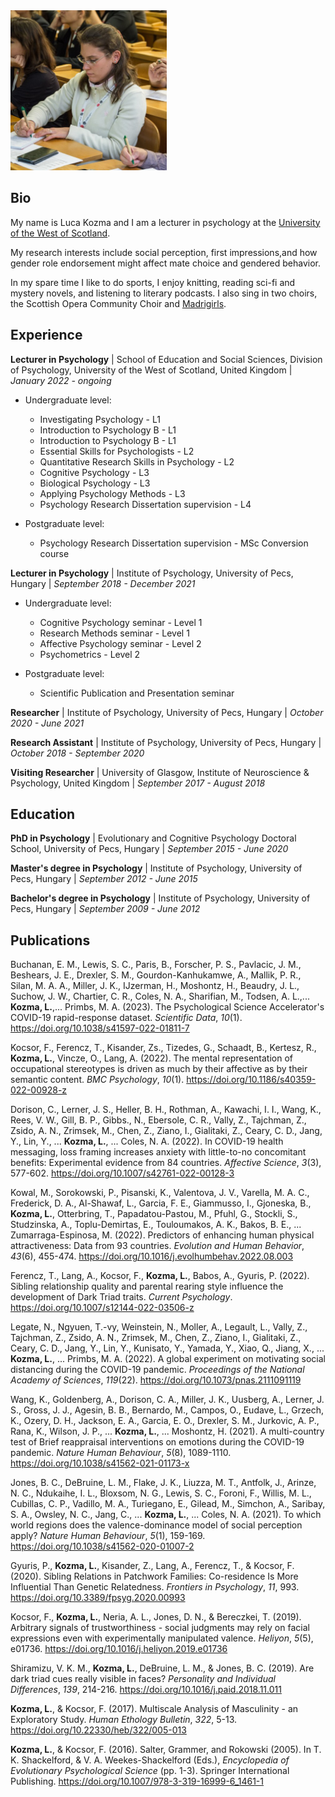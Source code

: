 <img src="/3.jpeg" width="250">

## Bio

My name is Luca Kozma and I am a lecturer in psychology at the [University of the West of Scotland](https://research-portal.uws.ac.uk/en/persons/luca-kozma).

My research interests include social perception, first impressions,and how gender role endorsement might affect mate choice and gendered behavior.

In my spare time I like to do sports, I enjoy knitting, reading sci-fi and mystery novels, and listening to literary podcasts. I also sing in two choirs, the Scottish Opera Community Choir and [Madrigirls](http://glasgowmadrigirls.weebly.com/).

## Experience

**Lecturer in Psychology** \| School of Education and Social Sciences, Division of Psychology, University of the West of Scotland, United Kingdom \| *January 2022 - ongoing*

-   Undergraduate level:
    - Investigating Psychology - L1
    - Introduction to Psychology B - L1
    - Introduction to Psychology B - L1
    - Essential Skills for Psychologists - L2
    - Quantitative Research Skills in Psychology - L2
    - Cognitive Psychology - L3
    - Biological Psychology - L3
    - Applying Psychology Methods - L3
    - Psychology Research Dissertation supervision - L4

-   Postgraduate level:
    -   Psychology Research Dissertation supervision - MSc Conversion course

**Lecturer in Psychology** \| Institute of Psychology, University of Pecs, Hungary \| *September 2018 - December 2021*

-   Undergraduate level:
    -   Cognitive Psychology seminar - Level 1
    -   Research Methods seminar - Level 1
    -   Affective Psychology seminar - Level 2
    -   Psychometrics - Level 2

-   Postgraduate level:
    -   Scientific Publication and Presentation seminar

**Researcher** \| Institute of Psychology, University of Pecs, Hungary \| *October 2020 - June 2021*

**Research Assistant** \| Institute of Psychology, University of Pecs, Hungary \| *October 2018 - September 2020*

**Visiting Researcher** \| University of Glasgow, Institute of Neuroscience & Psychology, United Kingdom \| *September 2017 - August 2018*

## Education

**PhD in Psychology** \| Evolutionary and Cognitive Psychology Doctoral School, University of Pecs, Hungary \| *September 2015 - June 2020*

**Master's degree in Psychology** \| Institute of Psychology, University of Pecs, Hungary \| *September 2012 - June 2015*

**Bachelor's degree in Psychology** \| Institute of Psychology, University of Pecs, Hungary \| *September 2009 - June 2012*

## Publications

Buchanan, E. M., Lewis, S. C., Paris, B., Forscher, P. S., Pavlacic, J. M., Beshears, J. E., Drexler, S. M., Gourdon-Kanhukamwe, A., Mallik, P. R., Silan, M. A. A., Miller, J. K., IJzerman, H., Moshontz, H., Beaudry, J. L., Suchow, J. W., Chartier, C. R., Coles, N. A., Sharifian, M., Todsen, A. L.,... **Kozma, L.**,... Primbs, M. A. (2023). The Psychological Science Accelerator's COVID-19 rapid-response dataset. *Scientific Data*, *10*(1). <https://doi.org/10.1038/s41597-022-01811-7>

Kocsor, F., Ferencz, T., Kisander, Zs., Tizedes, G., Schaadt, B., Kertesz, R., **Kozma, L.**, Vincze, O., Lang, A. (2022). The mental representation of occupational stereotypes is driven as much by their affective as by their semantic content. *BMC Psychology*, *10*(1). <https://doi.org/10.1186/s40359-022-00928-z>

Dorison, C., Lerner, J. S., Heller, B. H., Rothman, A., Kawachi, I. I., Wang, K., Rees, V. W., Gill, B. P., Gibbs., N., Ebersole, C. R., Vally, Z., Tajchman, Z., Zsido, A. N., Zrimsek, M., Chen, Z., Ziano, I., Gialitaki, Z., Ceary, C. D., Jang, Y., Lin, Y., ... **Kozma, L.**, ... Coles, N. A. (2022). In COVID-19 health messaging, loss framing increases anxiety with little-to-no concomitant benefits: Experimental evidence from 84 countries. *Affective Science*, *3*(3), 577-602. <https://doi.org/10.1007/s42761-022-00128-3>

Kowal, M., Sorokowski, P., Pisanski, K., Valentova, J. V., Varella, M. A. C., Frederick, D. A., Al-Shawaf, L., Garcia, F. E., Giammusso, I., Gjoneska, B., **Kozma, L.**, Otterbring, T., Papadatou-Pastou, M., Pfuhl, G., Stockli, S., Studzinska, A., Toplu-Demirtas, E., Touloumakos, A. K., Bakos, B. E., ... Zumarraga-Espinosa, M. (2022). Predictors of enhancing human physical attractiveness: Data from 93 countries. *Evolution and Human Behavior*, *43*(6), 455-474. <https://doi.org/10.1016/j.evolhumbehav.2022.08.003>

Ferencz, T., Lang, A., Kocsor, F., **Kozma, L.**, Babos, A., Gyuris, P. (2022). Sibling relationship quality and parental rearing style influence the development of Dark Triad traits. *Current Psychology*. <https://doi.org/10.1007/s12144-022-03506-z>

Legate, N., Ngyuen, T.-vy, Weinstein, N., Moller, A., Legault, L., Vally, Z., Tajchman, Z., Zsido, A. N., Zrimsek, M., Chen, Z., Ziano, I., Gialitaki, Z., Ceary, C. D., Jang, Y., Lin, Y., Kunisato, Y., Yamada, Y., Xiao, Q., Jiang, X., ... **Kozma, L.**, ... Primbs, M. A. (2022). A global experiment on motivating social distancing during the COVID-19 pandemic. *Proceedings of the National Academy of Sciences*, *119*(22). <https://doi.org/10.1073/pnas.2111091119>

Wang, K., Goldenberg, A., Dorison, C. A., Miller, J. K., Uusberg, A., Lerner, J. S., Gross, J. J., Agesin, B. B., Bernardo, M., Campos, O., Eudave, L., Grzech, K., Ozery, D. H., Jackson, E. A., Garcia, E. O., Drexler, S. M., Jurkovic, A. P., Rana, K., Wilson, J. P., ... **Kozma, L.**, ... Moshontz, H. (2021). A multi-country test of Brief reappraisal interventions on emotions during the COVID-19 pandemic. *Nature Human Behaviour*, *5*(8), 1089-1110. <https://doi.org/10.1038/s41562-021-01173-x>

Jones, B. C., DeBruine, L. M., Flake, J. K., Liuzza, M. T., Antfolk, J., Arinze, N. C., Ndukaihe, I. L., Bloxsom, N. G., Lewis, S. C., Foroni, F., Willis, M. L., Cubillas, C. P., Vadillo, M. A., Turiegano, E., Gilead, M., Simchon, A., Saribay, S. A., Owsley, N. C., Jang, C., ... **Kozma, L.**, ... Coles, N. A. (2021). To which world regions does the valence-dominance model of social perception apply? *Nature Human Behaviour*, *5*(1), 159-169. <https://doi.org/10.1038/s41562-020-01007-2>

Gyuris, P., **Kozma, L.**, Kisander, Z., Lang, A., Ferencz, T., & Kocsor, F. (2020). Sibling Relations in Patchwork Families: Co-residence Is More Influential Than Genetic Relatedness. *Frontiers in Psychology*, *11*, 993. <https://doi.org/10.3389/fpsyg.2020.00993>

Kocsor, F., **Kozma, L.**, Neria, A. L., Jones, D. N., & Bereczkei, T. (2019). Arbitrary signals of trustworthiness - social judgments may rely on facial expressions even with experimentally manipulated valence. *Heliyon*, *5*(5), e01736. <https://doi.org/10.1016/j.heliyon.2019.e01736>

Shiramizu, V. K. M., **Kozma, L.**, DeBruine, L. M., & Jones, B. C. (2019). Are dark triad cues really visible in faces? *Personality and Individual Differences*, *139*, 214-216. <https://doi.org/10.1016/j.paid.2018.11.011>

**Kozma, L.**, & Kocsor, F. (2017). Multiscale Analysis of Masculinity - an Exploratory Study. *Human Ethology Bulletin*, *322*, 5-13. <https://doi.org/10.22330/heb/322/005-013>

**Kozma, L.**, & Kocsor, F. (2016). Salter, Grammer, and Rokowski (2005). In T. K. Shackelford, & V. A. Weekes-Shackelford (Eds.), *Encyclopedia of Evolutionary Psychological Science* (pp. 1-3). Springer International Publishing. <https://doi.org/10.1007/978-3-319-16999-6_1461-1>
